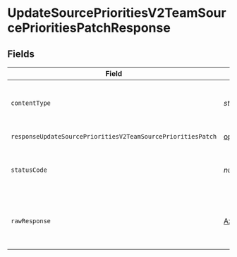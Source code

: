 # UpdateSourcePrioritiesV2TeamSourcePrioritiesPatchResponse


## Fields

| Field                                                                                                                                                                  | Type                                                                                                                                                                   | Required                                                                                                                                                               | Description                                                                                                                                                            |
| ---------------------------------------------------------------------------------------------------------------------------------------------------------------------- | ---------------------------------------------------------------------------------------------------------------------------------------------------------------------- | ---------------------------------------------------------------------------------------------------------------------------------------------------------------------- | ---------------------------------------------------------------------------------------------------------------------------------------------------------------------- |
| `contentType`                                                                                                                                                          | *string*                                                                                                                                                               | :heavy_check_mark:                                                                                                                                                     | HTTP response content type for this operation                                                                                                                          |
| `responseUpdateSourcePrioritiesV2TeamSourcePrioritiesPatch`                                                                                                            | [operations.UpdateSourcePrioritiesV2TeamSourcePrioritiesPatchResponseBody](../../models/operations/updatesourceprioritiesv2teamsourceprioritiespatchresponsebody.md)[] | :heavy_minus_sign:                                                                                                                                                     | Successful Response                                                                                                                                                    |
| `statusCode`                                                                                                                                                           | *number*                                                                                                                                                               | :heavy_check_mark:                                                                                                                                                     | HTTP response status code for this operation                                                                                                                           |
| `rawResponse`                                                                                                                                                          | [AxiosResponse](https://axios-http.com/docs/res_schema)                                                                                                                | :heavy_minus_sign:                                                                                                                                                     | Raw HTTP response; suitable for custom response parsing                                                                                                                |
